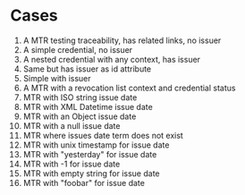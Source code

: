 # Cases
1. A MTR testing traceability, has related links, no issuer
2. A simple credential, no issuer
3. A nested credential with any context, has issuer
4. Same but has issuer as id attribute
5. Simple with issuer
6. A MTR with a revocation list context and credential status
7. MTR with ISO string issue date
8. MTR with XML Datetime issue date
9. MTR with an Object issue date
10. MTR with a null issue date
11. MTR where issues date term does not exist
12. MTR with unix timestamp for issue date
13. MTR with "yesterday" for issue date
14. MTR with -1 for issue date
15. MTR with empty string for issue date
16. MTR with "foobar" for issue date